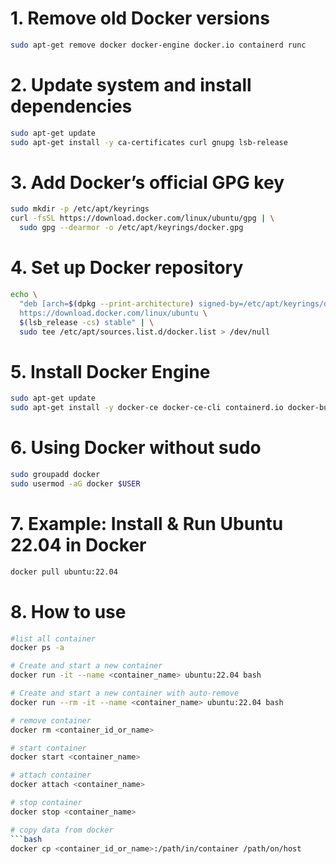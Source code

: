 # 1. Remove old Docker versions
```bash
sudo apt-get remove docker docker-engine docker.io containerd runc
```
# 2. Update system and install dependencies
```bash
sudo apt-get update
sudo apt-get install -y ca-certificates curl gnupg lsb-release
```
# 3. Add Docker’s official GPG key
```bash
sudo mkdir -p /etc/apt/keyrings
curl -fsSL https://download.docker.com/linux/ubuntu/gpg | \
  sudo gpg --dearmor -o /etc/apt/keyrings/docker.gpg
```
# 4. Set up Docker repository
```bash
echo \
  "deb [arch=$(dpkg --print-architecture) signed-by=/etc/apt/keyrings/docker.gpg] \
  https://download.docker.com/linux/ubuntu \
  $(lsb_release -cs) stable" | \
  sudo tee /etc/apt/sources.list.d/docker.list > /dev/null
```
# 5. Install Docker Engine
```bash
sudo apt-get update
sudo apt-get install -y docker-ce docker-ce-cli containerd.io docker-buildx-plugin docker-compose-plugin
```
# 6. Using Docker without sudo
```bash
sudo groupadd docker
sudo usermod -aG docker $USER
```

# 7. Example: Install & Run Ubuntu 22.04 in Docker
```bash
docker pull ubuntu:22.04
```

# 8. How to use
```bash
#list all container
docker ps -a

# Create and start a new container
docker run -it --name <container_name> ubuntu:22.04 bash

# Create and start a new container with auto-remove 
docker run --rm -it --name <container_name> ubuntu:22.04 bash

# remove container
docker rm <container_id_or_name>

# start container
docker start <container_name>

# attach container
docker attach <container_name>

# stop container
docker stop <container_name>

# copy data from docker
```bash
docker cp <container_id_or_name>:/path/in/container /path/on/host
```

```

